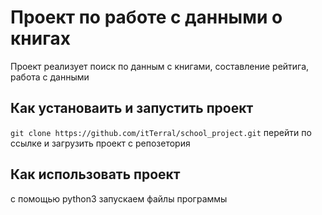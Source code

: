 # Проект по работе с данными о книгах

Проект реализует поиск по данным с книгами, составление рейтига, работа с данными

## Как установаить и запустить проект
`git clone https://github.com/itTerral/school_project.git`
перейти по ссылке и загрузить проект с репозетория

## Как использовать проект
с помощью python3 запускаем файлы программы
